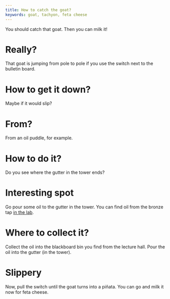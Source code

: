 ```yaml
---
title: How to catch the goat?
keywords: goat, tachyon, feta cheese
---
```


You should catch that goat. Then you can milk it!

# Really?
That goat is jumping from pole to pole if you use the switch next to the bulletin board.

# How to get it down?
Maybe if it would slip?

# From?
From an oil puddle, for example. 

# How to do it?
Do you see where the gutter in the tower ends?

# Interesting spot
Go pour some oil to the gutter in the tower. You can find oil from the bronze tap [in the lab](070-lab.md).

# Where to collect it?
Collect the oil into the blackboard bin you find from the lecture hall. Pour the oil into the gutter (in the tower).

# Slippery
Now, pull the switch until the goat turns into a piñata. You can go and milk it now for feta cheese.
